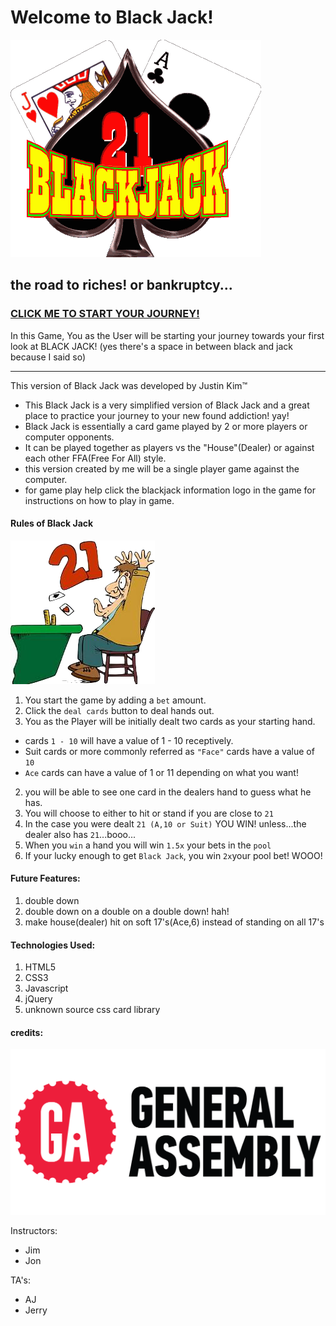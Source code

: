 # Welcome to Black Jack!
![21](images/logo.gif)
## the road to riches! or bankruptcy...

### [CLICK ME TO START YOUR JOURNEY!](https://oppakimchee.github.io/project1/)

 In this Game, You as the User will be starting your journey towards your first look at BLACK JACK! (yes there's a space in between black and jack because I said so)
 
----------
This version of Black Jack was developed by Justin Kim™

- This Black Jack is a very simplified version of Black Jack and a great place to practice your journey to your new found addiction! yay!
- Black Jack is essentially a card game played by 2 or more players or computer opponents.
- It can be played together as players vs the "House"(Dealer) or against each other FFA(Free For All) style.
- this version created by me will be a single player game against the computer.
- for game play help click the blackjack information logo in the game for instructions on how to play in game.

#### Rules of Black Jack
![blackjack](images/blackjack.png)
1. You start the game by adding a ``bet`` amount.
2. Click the ``deal cards`` button to deal hands out.
1. You as the Player will be initially dealt two cards as your starting hand.
 - cards ``1 - 10`` will have a value of 1 - 10 receptively.
 - Suit cards or more commonly referred as ``"Face"`` cards have a value of ``10``
 - ``Ace`` cards can have a value of 1 or 11 depending on what you want!
2. you will be able to see one card in the dealers hand to guess what he has.
3. You will choose to either to hit or stand if you are close to ``21``
4. In the case you were dealt ``21 (A,10 or Suit)`` YOU WIN! unless...the dealer also has ``21``...booo...
5. When you ``win`` a hand you will win ``1.5x`` your bets in the ``pool``
6. If your lucky enough to get ``Black Jack``, you win ``2x``your pool bet! WOOO!

#### Future Features:
1. double down
2. double down on a double on a double down! hah!
3. make house(dealer) hit on soft 17's(Ace,6) instead of standing on all 17's

#### Technologies Used:
1. HTML5
2. CSS3
3. Javascript
4. jQuery
5. unknown source css card library

#### credits:
![GA](images/ga.png)

Instructors:

- Jim
- Jon

TA's:

- AJ
- Jerry

